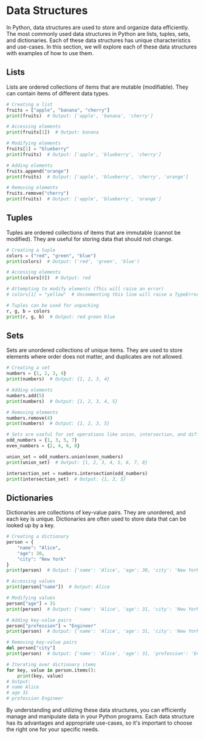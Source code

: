 # Data Structures

In Python, data structures are used to store and organize data efficiently. The most commonly used data structures in Python are lists, tuples, sets, and dictionaries. Each of these data structures has unique characteristics and use-cases. In this section, we will explore each of these data structures with examples of how to use them.

## Lists

Lists are ordered collections of items that are mutable (modifiable). They can contain items of different data types.

```python
# Creating a list
fruits = ["apple", "banana", "cherry"]
print(fruits)  # Output: ['apple', 'banana', 'cherry']

# Accessing elements
print(fruits[1])  # Output: banana

# Modifying elements
fruits[1] = "blueberry"
print(fruits)  # Output: ['apple', 'blueberry', 'cherry']

# Adding elements
fruits.append("orange")
print(fruits)  # Output: ['apple', 'blueberry', 'cherry', 'orange']

# Removing elements
fruits.remove("cherry")
print(fruits)  # Output: ['apple', 'blueberry', 'orange']
```

## Tuples

Tuples are ordered collections of items that are immutable (cannot be modified). They are useful for storing data that should not change.

```python
# Creating a tuple
colors = ("red", "green", "blue")
print(colors)  # Output: ('red', 'green', 'blue')

# Accessing elements
print(colors[0])  # Output: red

# Attempting to modify elements (This will raise an error)
# colors[1] = "yellow"  # Uncommenting this line will raise a TypeError

# Tuples can be used for unpacking
r, g, b = colors
print(r, g, b)  # Output: red green blue
```

## Sets

Sets are unordered collections of unique items. They are used to store elements where order does not matter, and duplicates are not allowed.

```python
# Creating a set
numbers = {1, 2, 3, 4}
print(numbers)  # Output: {1, 2, 3, 4}

# Adding elements
numbers.add(5)
print(numbers)  # Output: {1, 2, 3, 4, 5}

# Removing elements
numbers.remove(4)
print(numbers)  # Output: {1, 2, 3, 5}

# Sets are useful for set operations like union, intersection, and difference
odd_numbers = {1, 3, 5, 7}
even_numbers = {2, 4, 6, 8}

union_set = odd_numbers.union(even_numbers)
print(union_set)  # Output: {1, 2, 3, 4, 5, 6, 7, 8}

intersection_set = numbers.intersection(odd_numbers)
print(intersection_set)  # Output: {1, 3, 5}
```

## Dictionaries

Dictionaries are collections of key-value pairs. They are unordered, and each key is unique. Dictionaries are often used to store data that can be looked up by a key.

```python
# Creating a dictionary
person = {
    "name": "Alice",
    "age": 30,
    "city": "New York"
}
print(person)  # Output: {'name': 'Alice', 'age': 30, 'city': 'New York'}

# Accessing values
print(person["name"])  # Output: Alice

# Modifying values
person["age"] = 31
print(person)  # Output: {'name': 'Alice', 'age': 31, 'city': 'New York'}

# Adding key-value pairs
person["profession"] = "Engineer"
print(person)  # Output: {'name': 'Alice', 'age': 31, 'city': 'New York', 'profession': 'Engineer'}

# Removing key-value pairs
del person["city"]
print(person)  # Output: {'name': 'Alice', 'age': 31, 'profession': 'Engineer'}

# Iterating over dictionary items
for key, value in person.items():
    print(key, value)
# Output:
# name Alice
# age 31
# profession Engineer
```

By understanding and utilizing these data structures, you can efficiently manage and manipulate data in your Python programs. Each data structure has its advantages and appropriate use-cases, so it's important to choose the right one for your specific needs.
